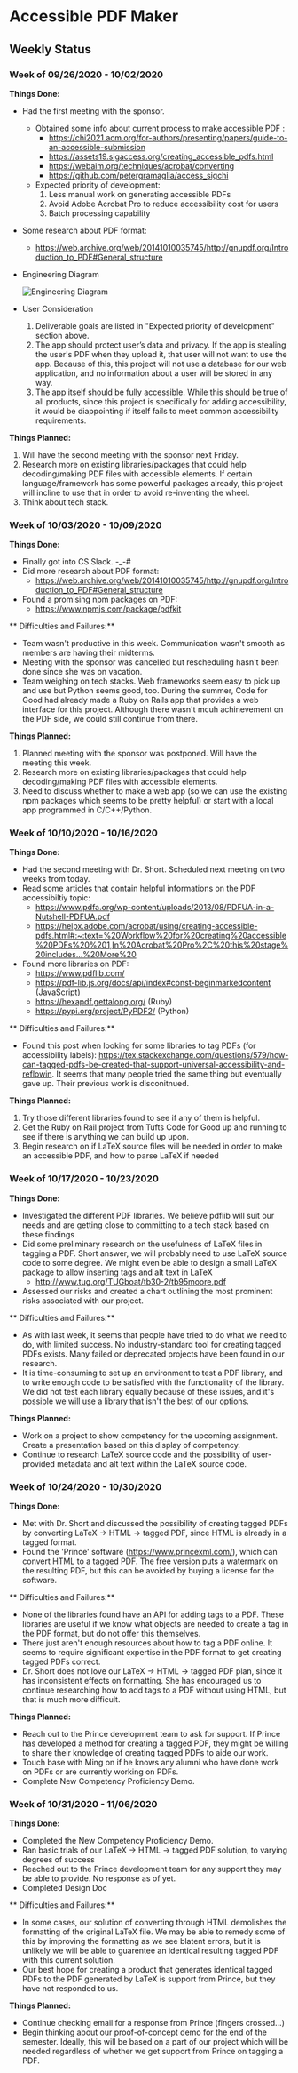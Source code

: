 # Accessible PDF Maker
## Weekly Status
### Week of 09/26/2020 - 10/02/2020
**Things Done:**
- Had the first meeting with the sponsor.
  - Obtained some info about current process to make accessible PDF :
    - https://chi2021.acm.org/for-authors/presenting/papers/guide-to-an-accessible-submission
    - https://assets19.sigaccess.org/creating_accessible_pdfs.html
    - https://webaim.org/techniques/acrobat/converting
    - https://github.com/petergramaglia/access_sigchi
  - Expected priority of development:
    1. Less manual work on generating accessible PDFs
    2. Avoid Adobe Acrobat Pro to reduce accessibility cost for users
    3. Batch processing capability
- Some research about PDF format:
  - https://web.archive.org/web/20141010035745/http://gnupdf.org/Introduction_to_PDF#General_structure
- Engineering Diagram
     
     
  ![Engineering Diagram](/engineeringDiagram.png "Engineering Diagram")
       
      
- User Consideration
  1. Deliverable goals are listed in "Expected priority of development" section above.
  2. The app should protect user’s data and privacy. If the app is stealing the user's PDF when they upload it, that user will not want to use the app. Because of this, this project will not use a database for our web application, and no information about a user will be stored in any way.
  3. The app itself should be fully accessible. While this should be true of all products, since this project is specifically for adding accessibility, it would be diappointing if itself fails to meet common accessibility requirements.
  

**Things Planned:**
1. Will have the second meeting with the sponsor next Friday.
2. Research more on existing libraries/packages that could help decoding/making PDF files with accessible elements. If certain language/framework has some powerful packages already, this project will incline to use that in order to avoid re-inventing the wheel.
3. Think about tech stack.

### Week of 10/03/2020 - 10/09/2020
**Things Done:**
- Finally got into CS Slack. -_-#
- Did more research about PDF format:
  - https://web.archive.org/web/20141010035745/http://gnupdf.org/Introduction_to_PDF#General_structure
- Found a promising npm packages on PDF:
  - https://www.npmjs.com/package/pdfkit
  
** Difficulties and Failures:**
- Team wasn't productive in this week. Communication wasn't smooth as members are having their midterms.
- Meeting with the sponsor was cancelled but rescheduling hasn't been done since she was on vacation.
- Team weighing on tech stacks. Web frameworks seem easy to pick up and use but Python seems good, too. During the summer, Code for Good had already made a Ruby on Rails app that provides a web interface for this project. Although there wasn't mcuh achinevement on the PDF side, we could still continue from there.  

**Things Planned:**
1. Planned meeting with the sponsor was postponed. Will have the meeting this week.
2. Research more on existing libraries/packages that could help decoding/making PDF files with accessible elements.
3. Need to discuss whether to make a web app (so we can use the existing npm packages which seems to be pretty helpful) or start with a local app programmed in C/C++/Python.


### Week of 10/10/2020 - 10/16/2020
**Things Done:**
- Had the second meeting with Dr. Short. Scheduled next meeting on two weeks from today.
- Read some articles that contain helpful informations on the PDF accessibiltiy topic:
  - https://www.pdfa.org/wp-content/uploads/2013/08/PDFUA-in-a-Nutshell-PDFUA.pdf
  - https://helpx.adobe.com/acrobat/using/creating-accessible-pdfs.html#:~:text=%20Workflow%20for%20creating%20accessible%20PDFs%20%201,In%20Acrobat%20Pro%2C%20this%20stage%20includes...%20More%20
- Found more libraries on PDF:
  - https://www.pdflib.com/
  - https://pdf-lib.js.org/docs/api/index#const-beginmarkedcontent (JavaScript)
  - https://hexapdf.gettalong.org/ (Ruby)
  - https://pypi.org/project/PyPDF2/ (Python)
  
** Difficulties and Failures:**
- Found this post when looking for some libraries to tag PDFs (for accessibility labels): https://tex.stackexchange.com/questions/579/how-can-tagged-pdfs-be-created-that-support-universal-accessibility-and-reflowin. It seems that many people tried the same thing but eventually gave up. Their previous work is disconitnued. 

**Things Planned:**
1. Try those different libraries found to see if any of them is helpful. 
2. Get the Ruby on Rail project from Tufts Code for Good up and running to see if there is anything we can build up upon.
3. Begin research on if LaTeX source files will be needed in order to make an accessible PDF, and how to parse LaTeX if needed

### Week of 10/17/2020 - 10/23/2020
**Things Done:**
- Investigated the different PDF libraries. We believe pdflib will suit our needs and are getting close to committing to a tech stack based on these findings
- Did some preliminary research on the usefulness of LaTeX files in tagging a PDF. Short answer, we will probably need to use LaTeX source code to some degree. We might even be able to design a small LaTeX package to allow inserting tags and alt text in LaTeX
  - http://www.tug.org/TUGboat/tb30-2/tb95moore.pdf
- Assessed our risks and created a chart outlining the most prominent risks associated with our project.
  
** Difficulties and Failures:**
- As with last week, it seems that people have tried to do what we need to do, with limited success. No industry-standard tool for creating tagged PDFs exists. Many failed or deprecated projects have been found in our research.
- It is time-consuming to set up an environment to test a PDF library, and to write enough code to be satisfied with the functionality of the library. We did not test each library equally because of these issues, and it's possible we will use a library that isn't the best of our options.

**Things Planned:**
- Work on a project to show competency for the upcoming assignment. Create a presentation based on this display of competency.
- Continue to research LaTeX source code and the possibility of user-provided metadata and alt text within the LaTeX source code.

### Week of 10/24/2020 - 10/30/2020
**Things Done:**
- Met with Dr. Short and discussed the possibility of creating tagged PDFs by converting LaTeX -> HTML -> tagged PDF, since HTML is already in a tagged format.
- Found the 'Prince' software (https://www.princexml.com/), which can convert HTML to a tagged PDF. The free version puts a watermark on the resulting PDF, but this can be avoided by buying a license for the software.
  
** Difficulties and Failures:**
- None of the libraries found have an API for adding tags to a PDF. These libraries are useful if we know what objects are needed to create a tag in the PDF format, but do not offer this themselves.
- There just aren't enough resources about how to tag a PDF online. It seems to require significant expertise in the PDF format to get creating tagged PDFs correct.
- Dr. Short does not love our LaTeX -> HTML -> tagged PDF plan, since it has inconsistent effects on formatting. She has encouraged us to continue researching how to add tags to a PDF without using HTML, but that is much more difficult.

**Things Planned:**
- Reach out to the Prince development team to ask for support. If Prince has developed a method for creating a tagged PDF, they might be willing to share their knowledge of creating tagged PDFs to aide our work.
- Touch base with Ming on if he knows any alumni who have done work on PDFs or are currently working on PDFs.
- Complete New Competency Proficiency Demo.

### Week of 10/31/2020 - 11/06/2020
**Things Done:**
- Completed the New Competency Proficiency Demo.
- Ran basic trials of our LaTeX -> HTML -> tagged PDF solution, to varying degrees of success
- Reached out to the Prince development team for any support they may be able to provide. No response as of yet.
- Completed Design Doc
  
** Difficulties and Failures:**
- In some cases, our solution of converting through HTML demolishes the formatting of the original LaTeX file. We may be able to remedy some of this by improving the formatting as we see blatent errors, but it is unlikely we will be able to guarentee an identical resulting tagged PDF with this current solution.
- Our best hope for creating a product that generates identical tagged PDFs to the PDF generated by LaTeX is support from Prince, but they have not responded to us.

**Things Planned:**
- Continue checking email for a response from Prince (fingers crossed...)
- Begin thinking about our proof-of-concept demo for the end of the semester. Ideally, this will be based on a part of our project which will be needed regardless of whether we get support from Prince on tagging a PDF.
